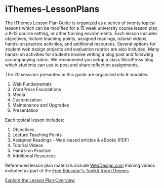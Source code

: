 iThemes-LessonPlans 
==================

The iThemes Lesson Plan Guide is organized as a series of twenty topical lessons which can be modified for a 15 week university course lesson plan, a K-12 course setting, or other training environments. Each lesson includes objectives, lecture teaching points, assigned readings, tutorial videos, hands-on practice activities, and additional resources. Several options for student web design projects and evaluation rubrics are also included. Many hands-on activities for students involve writing a blog post and following accompanying rubric.  We recommend you setup a class WordPress blog which students can use to post and share reflection assignments.

The 20 sessions presented in this guide are organized into 6 modules:

1. Web Fundamentals
2. WordPress Foundations
3. Media
4. Customization
5. Maintenance and Upgrades
6. Presentation

Each topical lesson includes:

1. Objectives
2. Lecture Teaching Points
3. Assigned Readings - Web-based articles & eBooks (PDF)
4. Tutorial Videos
5. Hands-on Practice
6. Additional Resources

Referenced lesson plan materials include [WebDesign.com](http://webdesign.com) training videos included as part of the [Free Educator's Toolkit from iThemes](http://ithemes.com/education/educators-program-application/)

[Explore the Lesson Plan Overview](https://github.com/wpstudio/iThemes-LessonPlans/blob/master/Scope_and_Sequence.md)
